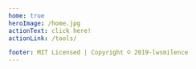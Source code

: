 ```yaml
---
home: true
heroImage: /home.jpg
actionText: click here!
actionLink: /tools/

footer: MIT Licensed | Copyright © 2019-lwsmilence
---
```

